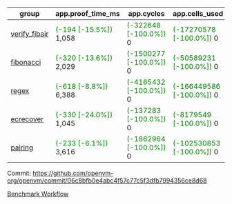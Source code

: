 | group | app.proof_time_ms | app.cycles | app.cells_used | leaf.proof_time_ms | leaf.cycles | leaf.cells_used |
| -- | -- | -- | -- | -- | -- | -- |
| [verify_fibair](https://github.com/openvm-org/openvm/blob/benchmark-results/benchmarks-pr/1836/verify_fibair-06c8bfb0e4abc4f57c77c5f3dfb7994356ce8d68.md) |<span style='color: green'>(-194 [-15.5%])</span> 1,058 | <span style='color: green'>(-322648 [-100.0%])</span> 0 | <span style='color: green'>(-17270578 [-100.0%])</span> 0 |- | - | - |
| [fibonacci](https://github.com/openvm-org/openvm/blob/benchmark-results/benchmarks-pr/1836/fibonacci-06c8bfb0e4abc4f57c77c5f3dfb7994356ce8d68.md) |<span style='color: green'>(-320 [-13.6%])</span> 2,029 | <span style='color: green'>(-1500277 [-100.0%])</span> 0 | <span style='color: green'>(-50589231 [-100.0%])</span> 0 | 2,924 |  0 |  0 |
| [regex](https://github.com/openvm-org/openvm/blob/benchmark-results/benchmarks-pr/1836/regex-06c8bfb0e4abc4f57c77c5f3dfb7994356ce8d68.md) |<span style='color: green'>(-618 [-8.8%])</span> 6,388 | <span style='color: green'>(-4165432 [-100.0%])</span> 0 | <span style='color: green'>(-166449586 [-100.0%])</span> 0 | 8,314 |  0 |  0 |
| [ecrecover](https://github.com/openvm-org/openvm/blob/benchmark-results/benchmarks-pr/1836/ecrecover-06c8bfb0e4abc4f57c77c5f3dfb7994356ce8d68.md) |<span style='color: green'>(-330 [-24.0%])</span> 1,045 | <span style='color: green'>(-137283 [-100.0%])</span> 0 | <span style='color: green'>(-8179549 [-100.0%])</span> 0 | 9,680 |  0 |  0 |
| [pairing](https://github.com/openvm-org/openvm/blob/benchmark-results/benchmarks-pr/1836/pairing-06c8bfb0e4abc4f57c77c5f3dfb7994356ce8d68.md) |<span style='color: green'>(-233 [-6.1%])</span> 3,616 | <span style='color: green'>(-1862964 [-100.0%])</span> 0 | <span style='color: green'>(-102530853 [-100.0%])</span> 0 | 4,365 |  0 |  0 |


Commit: https://github.com/openvm-org/openvm/commit/06c8bfb0e4abc4f57c77c5f3dfb7994356ce8d68

[Benchmark Workflow](https://github.com/openvm-org/openvm/actions/runs/16457976938)
